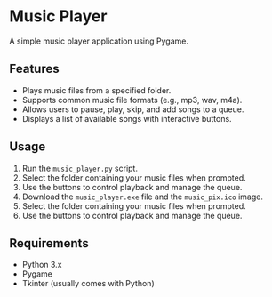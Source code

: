 # Music Player

A simple music player application using Pygame.

## Features

- Plays music files from a specified folder.
- Supports common music file formats (e.g., mp3, wav, m4a).
- Allows users to pause, play, skip, and add songs to a queue.
- Displays a list of available songs with interactive buttons.

## Usage

1. Run the `music_player.py` script.
2. Select the folder containing your music files when prompted.
3. Use the buttons to control playback and manage the queue.
4. Download the `music_player.exe` file and the `music_pix.ico` image.
5. Select the folder containing your music files when prompted.
6. Use the buttons to control playback and manage the queue.

## Requirements

- Python 3.x
- Pygame
- Tkinter (usually comes with Python)
